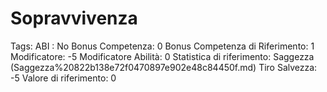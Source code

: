 # Sopravvivenza

Tags: ABI
: No
Bonus Competenza: 0
Bonus Competenza di Riferimento: 1
Modificatore: -5
Modificatore  Abilità: 0
Statistica di riferimento: Saggezza (Saggezza%20822b138e72f0470897e902e48c84450f.md)
Tiro Salvezza: -5
Valore di riferimento: 0